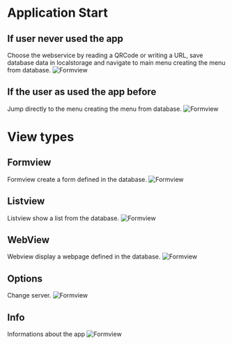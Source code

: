 # Application Start
## If user never used the app
Choose the webservice by reading a QRCode or writing a URL, save database data in localstorage and navigate to main menu creating the menu from database.
![Formview](/images/StartPage.png)

## If the user as used the app before
Jump directly to the menu creating the menu from database.
![Formview](/images/MainApi.png)

# View types
## Formview
Formview create a form defined in the database.
![Formview](/images/FormView.png)

## Listview
Listview show a list from the database.
![Formview](/images/ListView.png)

## WebView
Webview display a webpage defined in the database.
![Formview](/images/WebView.png)

## Options
Change server.
![Formview](/images/Options.png)

## Info
Informations about the app
![Formview](/images/Info.png)